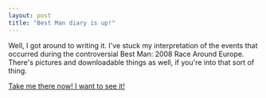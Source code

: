 ```yaml
---
layout: post
title: "Best Man diary is up!"
---
```

Well, I got around to writing it. I've stuck my interpretation of the events
that occurred during the controversial Best Man: 2008 Race Around Europe.
There's pictures and downloadable things as well, if you're into that sort of
thing.

[Take me there now! I want to see it!][1]

   [1]: /2008/09/22/best-man-2008.html

